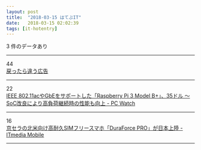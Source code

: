 ```yaml
---
layout: post
title:  "2018-03-15 はてぶIT"
date:   2018-03-15 02:02:39
tags: [it-hotentry]
---
```

3 件のデータあり

<hr><div class="row">
<div class="col-1"><span class="badge badge-pill badge-success h2">44</span></div>
<div class="col-11"><a href='https://anond.hatelabo.jp/20180314150013' target='_blank'>戻ったら違う広告</a></div>
</div>
<hr>
<div class="row">
<div class="col-1"><span class="badge badge-pill badge-success h2">22</span></div>
<div class="col-11"><a href='https://pc.watch.impress.co.jp/docs/news/1111558.html' target='_blank'>IEEE 802.11acやGbEをサポートした「Raspberry Pi 3 Model B+」、35ドル ～SoC改良により高負荷継続時の性能も向上 - PC Watch</a></div>
</div>
<hr>
<div class="row">
<div class="col-1"><span class="badge badge-pill badge-success h2">16</span></div>
<div class="col-11"><a href='http://www.itmedia.co.jp/mobile/articles/1803/14/news137.html' target='_blank'>京セラの北米向け高耐久SIMフリースマホ「DuraForce PRO」が日本上陸 - ITmedia Mobile</a></div>
</div>
<hr>
